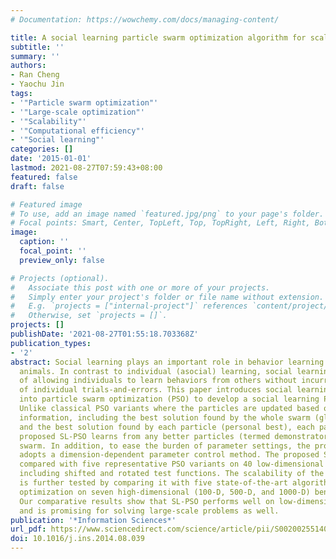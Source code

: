 ```yaml
---
# Documentation: https://wowchemy.com/docs/managing-content/

title: A social learning particle swarm optimization algorithm for scalable optimization
subtitle: ''
summary: ''
authors:
- Ran Cheng
- Yaochu Jin
tags:
- '"Particle swarm optimization"'
- '"Large-scale optimization"'
- '"Scalability"'
- '"Computational efficiency"'
- '"Social learning"'
categories: []
date: '2015-01-01'
lastmod: 2021-08-27T07:59:43+08:00
featured: false
draft: false

# Featured image
# To use, add an image named `featured.jpg/png` to your page's folder.
# Focal points: Smart, Center, TopLeft, Top, TopRight, Left, Right, BottomLeft, Bottom, BottomRight.
image:
  caption: ''
  focal_point: ''
  preview_only: false

# Projects (optional).
#   Associate this post with one or more of your projects.
#   Simply enter your project's folder or file name without extension.
#   E.g. `projects = ["internal-project"]` references `content/project/deep-learning/index.md`.
#   Otherwise, set `projects = []`.
projects: []
publishDate: '2021-08-27T01:55:18.703368Z'
publication_types:
- '2'
abstract: Social learning plays an important role in behavior learning among social
  animals. In contrast to individual (asocial) learning, social learning has the advantage
  of allowing individuals to learn behaviors from others without incurring the costs
  of individual trials-and-errors. This paper introduces social learning mechanisms
  into particle swarm optimization (PSO) to develop a social learning PSO (SL-PSO).
  Unlike classical PSO variants where the particles are updated based on historical
  information, including the best solution found by the whole swarm (global best)
  and the best solution found by each particle (personal best), each particle in the
  proposed SL-PSO learns from any better particles (termed demonstrators) in the current
  swarm. In addition, to ease the burden of parameter settings, the proposed SL-PSO
  adopts a dimension-dependent parameter control method. The proposed SL-PSO is first
  compared with five representative PSO variants on 40 low-dimensional test functions,
  including shifted and rotated test functions. The scalability of the proposed SL-PSO
  is further tested by comparing it with five state-of-the-art algorithms for large-scale
  optimization on seven high-dimensional (100-D, 500-D, and 1000-D) benchmark functions.
  Our comparative results show that SL-PSO performs well on low-dimensional problems
  and is promising for solving large-scale problems as well.
publication: '*Information Sciences*'
url_pdf: https://www.sciencedirect.com/science/article/pii/S0020025514008366
doi: 10.1016/j.ins.2014.08.039
---
```

